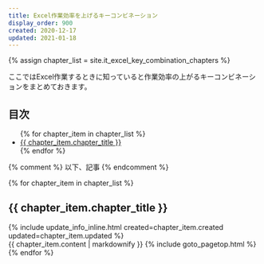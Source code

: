 ```yaml
---
title: Excel作業効率を上げるキーコンビネーション
display_order: 900
created: 2020-12-17
updated: 2021-01-18
---
```

{% assign chapter_list = site.it_excel_key_combination_chapters %}

ここではExcel作業するときに知っていると作業効率の上がるキーコンビネーションをまとめておきます。

## <a name="index">目次</a>

<ul>
{% for chapter_item in chapter_list %}
<li><a href="#{{ chapter_item.chapter_id }}">{{ chapter_item.chapter_title }}</a></li>
{% endfor %}
</ul>

{% comment %} 以下、記事 {% endcomment %}

{% for chapter_item in chapter_list %}
## <a name="{{ chapter_item.chapter_id }}">{{ chapter_item.chapter_title }}</a>
<div class="chapter-updated">{% include update_info_inline.html created=chapter_item.created updated=chapter_item.updated %}</div>
{{ chapter_item.content | markdownify }}
{% include goto_pagetop.html %}
{% endfor %}
